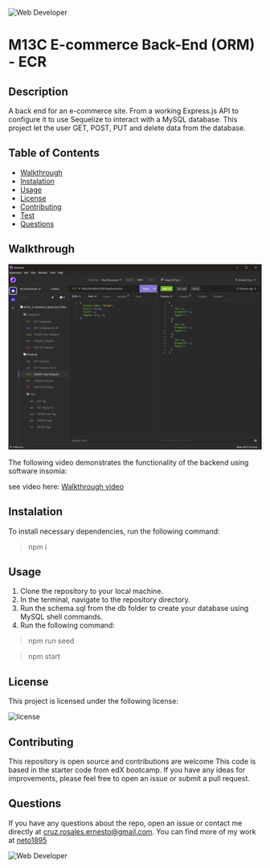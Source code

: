 
![Web Developer](https://img.shields.io/badge/bootcamp-Web%20Developer-red)
# M13C E-commerce Back-End (ORM) - ECR


## Description

A back end for an e-commerce site. From a working Express.js API to configure it to use Sequelize to interact with a MySQL database.
This project let the user GET, POST, PUT and delete data from the database. 

## Table of Contents
- [ Walkthrough ](#walkthrough)
- [ Instalation ](#instalation)
- [ Usage ](#usage)
- [ License](#license)
- [ Contributing](#Contributing)
- [ Test ](#test)
- [ Questions ](#questions)

<a name="walkthrough"></a>

## Walkthrough


![mockup](./assets/images/mockup.png)


The following video demonstrates the functionality of the backend using software insomia: 

see video here: [Walkthrough video](https://drive.google.com/file/d/1tf3U3cTRwPUxOt2-epJAm3BYlVbURUdd/view)

<a name="instalation"></a>

## Instalation

To install necessary dependencies, run the following command:

> npm i 

<a name="usage"></a>

## Usage

1. Clone the repository to your local machine.
2. In the terminal, navigate to the repository directory.
3. Run the schema.sql from the db folder to create your database using MySQL shell commands.
3. Run the following command:

>npm run seed 

>npm start


<a name="license"></a>
  
## License
    
This project is licensed under the following license:

![license](https://img.shields.io/badge/-MIT-inactive)

<a name="Contributing"></a>

## Contributing

This repository is open source and contributions are welcome This code is based in the starter code from edX bootcamp. If you have any ideas for improvements, please feel free to open an issue or submit a pull request.


<a name="questions"></a>

## Questions

If you have any questions about the repo, open an issue or contact me directly at [cruz.rosales.ernesto@gmail.com](mailto:cruz.rosales.ernesto@gmail.com). You can find more of my work at [neto1895](https://github.com/neto1895)

![Web Developer](https://img.shields.io/badge/bootcamp-Web%20Developer-red)